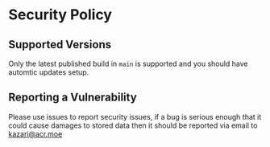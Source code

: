 # Security Policy

## Supported Versions

Only the latest published build in `main` is supported and you should have automtic updates setup.

## Reporting a Vulnerability

Please use issues to report security issues, if a bug is serious enough that it could cause damages to stored data then it should be reported via email to kazari@acr.moe
